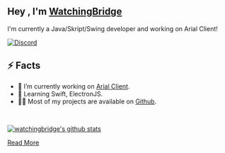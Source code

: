 
<h2>Hey , I'm <a href="https://">WatchingBridge</a></h2>
<p>I'm currently a Java/Skript/Swing developer and working on Arial Client!
</p><img align="right" src="" />
<p><a href="https://discord.gg/mpdhXuYp"><img src="https://img.shields.io/discord/736951354517356564?label=Discord&logo=https%3A%2F%2Fcdn3.iconfinder.com%2Fdata%2Ficons%2Fpopular-services-brands-vol-2%2F512%2Fdiscord-512.png&style=for-the-badge" alt="Discord"></a></a></p>
<h2>⚡️ Facts</h2>
<ul>
<li>🔭 I’m currently working on <a href="https://github.com/ArialClient">Arial Client</a>.</li>
<li>🧐 Learning Swift, ElectronJS</strong>.</li>
<li>👨‍💻 Most of my projects are available on <a href="https://github.com/WatchingBridge">Github</a>.</li>
</ul>

<br />

[![watchingbridge's github stats](https://github-readme-stats.vercel.app/api?username=watchingbridge&show_icons=true&theme=dark)](https://github.com/watchingbridge)

<p><a target="_blank" href="https://lukasdev.xyz">Read More</a></p>
<p align="left">
